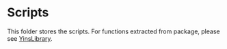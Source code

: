# Scripts

This folder stores the scripts. For functions extracted from package, please see [YinsLibrary](https://github.com/yiqiao-yin/YinsLibrary).
